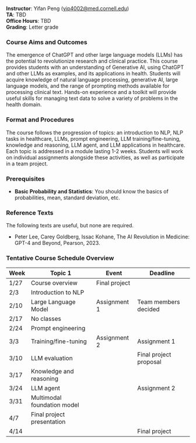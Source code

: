 **Instructor**: Yifan Peng ([yip4002@med.cornell.edu](yip4002@med.cornell.edu))<br>
**TA**: TBD<br>
**Office Hours**: TBD<br>
**Grading**: Letter grade

### Course Aims and Outcomes

The emergence of ChatGPT and other large language models (LLMs) has the potential to revolutionize research and clinical practice. This course provides students with an understanding of Generative AI, using ChatGPT and other LLMs as examples, and its applications in health. Students will acquire knowledge of natural language processing, generative AI, large language models, and the range of prompting methods available for processing clinical text. Hands-on experience and a toolkit will provide useful skills for managing text data to solve a variety of problems in the health domain.

### Format and Procedures

The course follows the progression of topics: an introduction to NLP, NLP tasks in healthcare, LLMs, prompt engineering, LLM training/fine-tuning, knowledge and reasoning, LLM agent, and LLM applications in healthcare. Each topic is addressed in a module lasting 1-2 weeks. Students will work on individual assignments alongside these activities, as well as participate in a team project.

### Prerequisites

* **Basic Probability and Statistics**: You should know the basics of probabilities, mean, standard deviation, etc.

### Reference Texts

The following texts are useful, but none are required.

* Peter Lee, Carey Goldberg, Issac Kohane, The AI Revolution in Medicine: GPT-4 and Beyond, Pearson, 2023.

### Tentative Course Schedule Overview 

| Week | Topic 1 | Event | Deadline |
|----|-------------------------------------------|-----------------------------|---------------------|
| 1/27 | Course overview | Final project |
| 2/3 | Introduction to NLP | |
| 2/10 | Large Language Model | Assignment 1 | Team members decided
| 2/17 | No classes | | |
| 2/24 | Prompt engineering |  |
| 3/3 | Training/fine-tuning | Assignment 2 | Assignment 1
| 3/10 | LLM evaluation | | Final project proposal
| 3/17 | Knowledge and reasoning | | 
| 3/24 | LLM agent | | Assignment 2
| 3/31 | Multimodal foundation model | |
| 4/7 | Final project presentation | | 
| 4/14 | | | Final project
